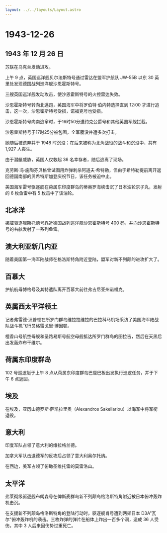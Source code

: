 ```yaml
---
layout: ../../layouts/Layout.astro
---
```


# 1943-12-26

## 1943 年 12 月 26 日

苏联在乌克兰发动进攻。

上午 9 点，英国巡洋舰贝尔法斯特号通过雷达在盟军护航队 JW-55B 以东 30
英里处发现德国战列巡洋舰沙恩霍斯特号。

三艘英国巡洋舰发动攻击，使沙恩霍斯特号的火控雷达失效。

沙恩霍斯特号转向北逃跑，英国海军中将罗伯特·伯内特选择直到 12:00
才进行追击，这一次，沙恩霍斯特号受损，诺福克号也受损。

沙恩霍斯特号向南逃窜时，于16时50分遭约克公爵号和其他英国军舰拦截。

沙恩霍斯特号于17时25分被包围，全军覆没并遭多次打击。

她随后被遗弃并于 1948 时沉没；在后来被称为北角战役的战斗和沉没中，共有
1,927 人丧生。

由于潜艇威胁，英国人仅救起 36 名幸存者，随后逃离了现场。

克劳斯·冯·施陶芬贝格曾试图用炸弹刺杀阿道夫·希特勒，但由于希特勒提前离开返回德国南部的贝希特斯加登庆祝节日，该任务被迫中止。

美国海军雷号驱逐舰在荷属东印度群岛的蒂奥罗海峡击沉了日本油轮京子丸，发射的
6 枚鱼雷中有 5 枚击中了该油轮。

## 北冰洋

挪威驱逐舰斯托德号靠近德国战列巡洋舰沙恩霍斯特号 400
码，并向沙恩霍斯特号的右舷发射了一系列鱼雷。

## 澳大利亚新几内亚

随着美国第一海军陆战师在格洛斯特角附近登陆，盟军对新不列颠的进攻扩大了。

## 百慕大

护航航母博格号及其特遣队离开百慕大前往弗吉尼亚州诺福克。

## 英属西太平洋领土

记者弗雷德·汉普顿在所罗门群岛维拉拉维拉的巴拉科马机场采访了美国海军陆战队战斗机飞行员格雷戈里·博因顿。

檀香山号航空母舰和圣路易斯号航空母舰抵达所罗门群岛的图拉吉，然后在天黑后出发轰炸布干维尔。

## 荷属东印度群岛

102 号巡逻艇于上午 8
点从荷属东印度群岛巴厘巴板出发执行巡逻任务，并于下午 6 点返回。

## 埃及

在埃及，亚历山德罗斯·萨凯拉里奥（Alexandros
Sakellariou）以海军中将军衔退役。

## 意大利

印度军队占领了意大利的维拉格兰德。

加拿大军队击退德军的反攻后占领了意大利奥尔托纳。

在西边，美军占领了俯瞰圣维托雷的莫雷洛山。

## 太平洋

弗莱彻级驱逐舰布朗森号在俾斯麦群岛新不列颠岛格洛斯特角附近被日本俯冲轰炸机击沉。

在支援新不列颠岛格洛斯特角的登陆行动时，驱逐舰肖号遭到两架日本
D3A"瓦尔"俯冲轰炸机的袭击。三枚炸弹的弹片在船体上炸出一百多个洞，造成 36
人受伤，其中 3 人后来因伤势过重死亡。